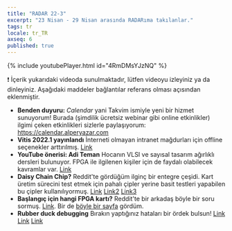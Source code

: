 ```yaml
---
title: "RADAR 22-3"
excerpt: "23 Nisan - 29 Nisan arasında RADARıma takılanlar."
tags: tr
locale: tr_TR
axseq: 6
published: true
---
```


{% include youtubePlayer.html id="4RmDMsYJzNQ" %}

❗ İçerik yukarıdaki videoda sunulmaktadır, lütfen videoyu izleyiniz ya da dinleyiniz.
Aşağıdaki maddeler bağlantılar referans olması açısından eklenmiştir.

- **Benden duyuru:** *Calendar* yani Takvim ismiyle yeni bir hizmet sunuyorum!
  Burada  (şimdilik ücretsiz webinar gibi online etkinlikler) ilgimi çeken
  etkinlikleri sizlerle paylaşıyorum: <https://calendar.alperyazar.com>
- **Vitis 2022.1 yayınlandı** İnterneti olmayan intranet mağdurları için
  offline seçenekler arttırılmış. [Link](https://www.xilinx.com/products/design-tools/vitis/vitis-whats-new.html)
- **YouTube önerisi: Adi Teman** Hocanın VLSI ve sayısal tasarım ağırlıklı
  dersleri bulunuyor. FPGA ile ilgilenen kişiler için de faydalı olabilecek
  kavramlar var. [Link](https://www.youtube.com/c/AdiTeman)
- **Daisy Chain Chip?** Reddit'te gördüğüm ilginç bir entegre çeşidi. Kart üretim
  sürecini test etmek için pahalı çipler yerine basit testleri yapabilen bu çipler
  kullanılıyormuş. [Link](https://www.reddit.com/r/FPGA/comments/ucih4i/can_anyone_help_find_information_on_this_chip_a)
  [Link2](https://www.mouser.com/datasheet/2/903/ug112-1595662.pdf)
  [Link3](https://www.topline.tv/daisychain.html)
- **Başlangıç için hangi FPGA kartı?** Reddit'te bir arkadaş böyle bir soru sormuş.
  [Link](https://www.reddit.com/r/FPGA/comments/uek307/beginner_fpga_dev_kit).
  Bir de [böyle bir sayfa](https://joelw.id.au/FPGA/CheapFPGADevelopmentBoards) gördüm.
- **Rubber duck debugging** Bırakın yaptığınız hataları bir ördek bulsun!
  [Link](https://www.freecodecamp.org/news/rubber-duck-debugging/)
  [Link](https://rubberduckdebugging.com/)
  [Link](https://meta.stackexchange.com/questions/308564/stack-exchange-has-been-taken-over-by-a-rubber-duck)
